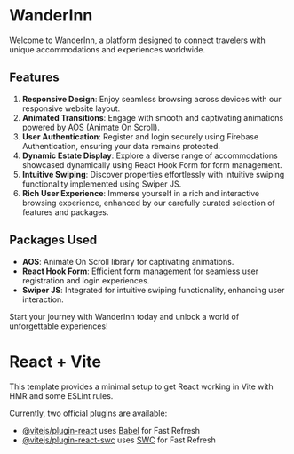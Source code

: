 # WanderInn

Welcome to WanderInn, a platform designed to connect travelers with unique accommodations and experiences worldwide.

## Features

1. **Responsive Design**: Enjoy seamless browsing across devices with our responsive website layout.
2. **Animated Transitions**: Engage with smooth and captivating animations powered by AOS (Animate On Scroll).
3. **User Authentication**: Register and login securely using Firebase Authentication, ensuring your data remains protected.
4. **Dynamic Estate Display**: Explore a diverse range of accommodations showcased dynamically using React Hook Form for form management.
5. **Intuitive Swiping**: Discover properties effortlessly with intuitive swiping functionality implemented using Swiper JS.
6. **Rich User Experience**: Immerse yourself in a rich and interactive browsing experience, enhanced by our carefully curated selection of features and packages.

## Packages Used

- **AOS**: Animate On Scroll library for captivating animations.
- **React Hook Form**: Efficient form management for seamless user registration and login experiences.
- **Swiper JS**: Integrated for intuitive swiping functionality, enhancing user interaction.

Start your journey with WanderInn today and unlock a world of unforgettable experiences!









# React + Vite

This template provides a minimal setup to get React working in Vite with HMR and some ESLint rules.

Currently, two official plugins are available:

- [@vitejs/plugin-react](https://github.com/vitejs/vite-plugin-react/blob/main/packages/plugin-react/README.md) uses [Babel](https://babeljs.io/) for Fast Refresh
- [@vitejs/plugin-react-swc](https://github.com/vitejs/vite-plugin-react-swc) uses [SWC](https://swc.rs/) for Fast Refresh
